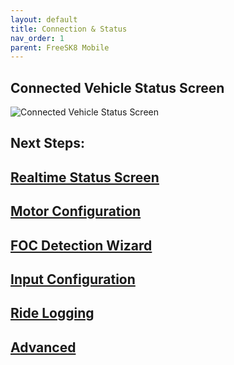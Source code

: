 ```yaml
---
layout: default
title: Connection & Status
nav_order: 1
parent: FreeSK8 Mobile
---
```


## Connected Vehicle Status Screen
![Connected Vehicle Status Screen](https://codex.freesk8.org/assets/images/mobileapp/status.png)


## Next Steps: 

## [Realtime Status Screen](https://codex.freesk8.org/docs/freesk8-mobile/realtime/)

## [Motor Configuration](https://codex.freesk8.org/docs/freesk8-mobile/motor-config/)

## [FOC Detection Wizard](https://codex.freesk8.org/docs/freesk8-mobile/foc-wizard/)

## [Input Configuration](https://codex.freesk8.org/docs/freesk8-mobile/input-config/)

## [Ride Logging](https://codex.freesk8.org/docs/freesk8-mobile/ride-logging/)

## [Advanced](https://codex.freesk8.org/docs/freesk8-mobile/advanced/)